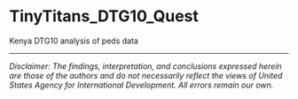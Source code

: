 # TinyTitans_DTG10_Quest
 Kenya DTG10 analysis of peds data 

---

*Disclaimer: The findings, interpretation, and conclusions expressed herein are those of the authors and do not necessarily reflect the views of United States Agency for International Development. All errors remain our own.*